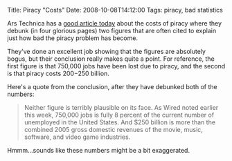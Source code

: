 Title: Piracy "Costs"
Date: 2008-10-08T14:12:00
Tags: piracy, bad statistics


Ars Technica has a <a href="http://arstechnica.com/articles/culture/dodgy-digits-behind-the-war-on-piracy.ars/1" target="_blank">good article today</a> about the costs of piracy where they debunk (in four glorious pages) two figures that are often cited to explain just how bad the piracy problem has become.

They've done an excellent job showing that the figures are absolutely bogus, but their conclusion really makes quite a point. For reference, the first figure is that 750,000 jobs have been lost due to piracy, and the second is that piracy costs $200-$250 billion. 

Here's a quote from the conclusion, after they have debunked both of the numbers:<blockquote>Neither figure is terribly plausible on its face. As Wired noted earlier this week, 750,000 jobs is fully 8 percent of the current number of unemployed in the United States. And $250 billion is more than the combined 2005 gross domestic revenues of the movie, music, software, and video game industries.</blockquote>

Hmmm...sounds like these numbers might be a bit exaggerated.<!--break-->